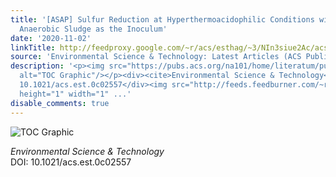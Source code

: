 ```yaml
---
title: '[ASAP] Sulfur Reduction at Hyperthermoacidophilic Conditions with Mesophilic
  Anaerobic Sludge as the Inoculum'
date: '2020-11-02'
linkTitle: http://feedproxy.google.com/~r/acs/esthag/~3/NIn3siue2Ac/acs.est.0c02557
source: 'Environmental Science & Technology: Latest Articles (ACS Publications)'
description: '<p><img src="https://pubs.acs.org/na101/home/literatum/publisher/achs/journals/content/esthag/0/esthag.ahead-of-print/acs.est.0c02557/20201102/images/medium/es0c02557_0006.gif"
  alt="TOC Graphic"/></p><div><cite>Environmental Science & Technology</cite></div><div>DOI:
  10.1021/acs.est.0c02557</div><img src="http://feeds.feedburner.com/~r/acs/esthag/~4/NIn3siue2Ac"
  height="1" width="1" ...'
disable_comments: true
---
```

<p><img src="https://pubs.acs.org/na101/home/literatum/publisher/achs/journals/content/esthag/0/esthag.ahead-of-print/acs.est.0c02557/20201102/images/medium/es0c02557_0006.gif" alt="TOC Graphic"/></p><div><cite>Environmental Science & Technology</cite></div><div>DOI: 10.1021/acs.est.0c02557</div><img src="http://feeds.feedburner.com/~r/acs/esthag/~4/NIn3siue2Ac" height="1" width="1" ...